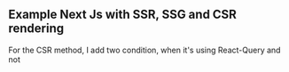 ## Example Next Js with SSR, SSG and CSR rendering

For the CSR method, I add two condition, when it's using React-Query and not